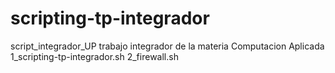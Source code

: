 # scripting-tp-integrador
script_integrador_UP
trabajo integrador de la materia Computacion Aplicada
1_scripting-tp-integrador.sh
2_firewall.sh

